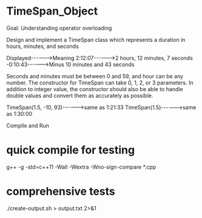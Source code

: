 # TimeSpan_Object

Goal: Understanding operator overloading

Design and implement a TimeSpan class which represents a duration in hours, minutes, and seconds

Displayed------>Meaning
2:12:07------>2 hours, 12 minutes, 7 seconds
-0:10:43------>Minus 10 minutes and 43 seconds

Seconds and minutes must be between 0 and 59, and hour can be any number. The constructor for TimeSpan can take 0, 1, 2, or 3 parameters. In addition to integer value, the constructor should also be able to handle double values and convert them as accurately as possible.

TimeSpan(1.5, -10, 93)------>same as 1:21:33
TimeSpan(1.5)------>same as 1:30:00

Compile and Run

# quick compile for testing
g++ -g -std=c++11 -Wall -Wextra -Wno-sign-compare *.cpp

# comprehensive tests
./create-output.sh > output.txt 2>&1
